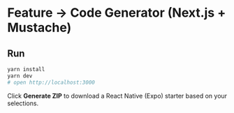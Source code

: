 # Feature → Code Generator (Next.js + Mustache)

## Run
```bash
yarn install
yarn dev
# open http://localhost:3000
```

Click **Generate ZIP** to download a React Native (Expo) starter based on your selections.
